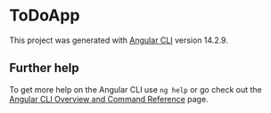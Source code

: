 # ToDoApp

This project was generated with [Angular CLI](https://github.com/angular/angular-cli) version 14.2.9.

## Further help

To get more help on the Angular CLI use `ng help` or go check out the [Angular CLI Overview and Command Reference](https://angular.io/cli) page.
